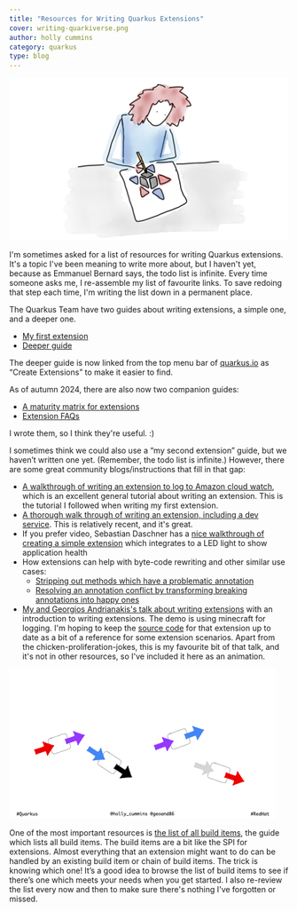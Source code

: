 ```yaml
---
title: "Resources for Writing Quarkus Extensions"
cover: writing-quarkiverse.png
author: holly cummins
category: quarkus
type: blog
---
```


![a woman drawing a quarkiverse logo](writing-quarkiverse.png)

I'm sometimes asked for a list of resources for writing Quarkus extensions.
It's a topic I've been meaning to write more about, but I haven't yet, because as Emmanuel Bernard says, the todo list
is infinite.
Every time someone asks me, I re-assemble my list of favourite links. To save redoing that step each time, I'm writing
the list down in a permanent place.

The Quarkus Team have two guides about writing extensions, a simple one, and a deeper one.

- [My first extension](https://quarkus.io/guides/building-my-first-extension)
- [Deeper guide](https://quarkus.io/guides/writing-extensions)

The deeper guide is now linked from the top menu bar of [quarkus.io](http://quarkus.io) as “Create Extensions” to make
it easier to find.

As of autumn 2024, there are also now two companion guides:

- [A maturity matrix for extensions](https://quarkus.io/guides/extension-maturity-matrix)
- [Extension FAQs](https://quarkus.io/guides/extension-faq)

I wrote them, so I think they're useful. :)

I sometimes think we could also use a “my second extension” guide, but we haven’t written one yet. (Remember, the todo
list is infinite.) However, there are some great community blogs/instructions that fill in that gap:

- [A walkthrough of writing an extension to log to Amazon cloud watch](https://quarkus.io/blog/quarkus-aws-cloudwatch_extension/),
  which is an excellent general tutorial about writing an extension. This is the tutorial I followed when writing my
  first extension.
- [A thorough walk through of writing an extension, including a dev service](https://dev.to/onepoint/quarkus-greener-better-faster-stronger-55ea).
  This is relatively recent, and it's great.
- If you prefer video, Sebastian Daschner has
  a [nice walkthrough of creating a simple extension](https://blog.sebastian-daschner.com/entries/creating-a-quarkus-extension)
  which integrates to a LED light to show application health
- How extensions can help with byte-code rewriting and other similar use cases:
    - [Stripping out methods which have a problematic annotation](https://quarkus.io/blog/solving-problems-with-extensions/)
    - [Resolving an annotation conflict by transforming breaking annotations into happy ones](https://quarkus.io/blog/solving-problems-with-extensions-2/)
- [My and Georgios Andrianakis's talk about writing extensions](https://hollycummins.com/why-youre-missing-out-quarkus-extensions/)
  with an introduction to writing extensions. The demo is using minecraft for logging. I'm hoping to keep
  the [source code](https://github.com/holly-cummins/quarkus-observability-minecraft) for that extension up to date as a
  bit of a reference for some extension scenarios.
  Apart from the chicken-proliferation-jokes, this is my favourite bit of that talk, and it's not in other resources, so
  I've included it here as an animation.

![an animation showing how builditems are chained](builditems.gif)

One of the most important resources is [the list of all build items](https://quarkus.io/guides/all-builditems), the
guide which lists all build items.
The build items are a bit like the SPI for extensions.
Almost everything that an extension might want to do can be handled by an existing build item or chain of build items.
The trick is knowing which one!
It’s a good idea to browse the list of build items to see if there’s one which meets your needs when you get started.
I also re-review the list every now and then to make sure there's nothing I've forgotten or missed.
